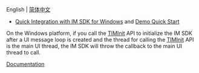 English | [简体中文](./README.md)

- [Quick Integration with IM SDK for Windows](https://intl.cloud.tencent.com/document/product/1047/34310) and [Demo Quick Start](https://intl.cloud.tencent.com/document/product/1047/45914)

On the Windows platform, if you call the [TIMInit](https://intl.cloud.tencent.com/document/product/1047/34388#timinit) API to initialize the IM SDK after a UI message loop is created and the thread for calling the [TIMInit](https://intl.cloud.tencent.com/document/product/1047/34388#timinit) API is the main UI thread, the IM SDK will throw the callback to the main UI thread to call.


[Documentation](https://intl.cloud.tencent.com/document/product/1047/34549)
